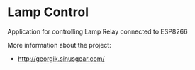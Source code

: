# Lamp Control

Application for controlling Lamp Relay connected to ESP8266

More information about the project:

- http://georgik.sinusgear.com/

